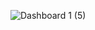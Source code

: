 ![Dashboard 1 (5)](https://user-images.githubusercontent.com/104665756/208877151-dbb97b66-add9-475b-925d-469434915c34.png)
